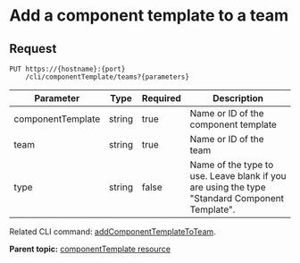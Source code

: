 # Add a component template to a team

## Request

```
PUT https://{hostname}:{port}
    /cli/componentTemplate/teams?{parameters}

```

|Parameter|Type|Required|Description|
|---------|----|--------|-----------|
|componentTemplate|string|true|Name or ID of the component template|
|team|string|true|Name or ID of the team|
|type|string|false|Name of the type to use. Leave blank if you are using the type "Standard Component Template".|

Related CLI command: [addComponentTemplateToTeam](udclient_addcomponenttemplatetoteam.md).

**Parent topic:** [componentTemplate resource](../../com.udeploy.api.doc/topics/rest_cli_componenttemplate.md)

